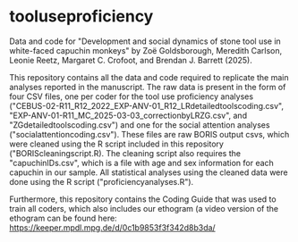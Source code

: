 # tooluseproficiency
Data and code for "Development and social dynamics of stone tool use in
white-faced capuchin monkeys" by Zoë Goldsborough, Meredith Carlson, Leonie Reetz, Margaret C. Crofoot, and Brendan J. Barrett (2025). 

This repository contains all the data and code required to replicate the main analyses reported in the manuscript. The raw data is present in the form of four CSV files, one per coder for the tool use proficiency analyses ("CEBUS-02-R11_R12_2022_EXP-ANV-01_R12_LRdetailedtoolscoding.csv", "EXP-ANV-01-R11_MC_2025-03-03_correctionbyLRZG.csv", and "ZGdetailedtoolscoding.csv") and one for the social attention analyses ("socialattentioncoding.csv"). 
These files are raw BORIS output csvs, which were cleaned using the R script included in this repository ("BORIScleaningscript.R). The cleaning script also requires the "capuchinIDs.csv", which is a file with age and sex information for each capuchin in our sample.
All statistical analyses using the cleaned data were done using the R script ("proficiencyanalyses.R"). 

Furthermore, this repository contains the Coding Guide that was used to train all coders, which also includes our ethogram (a video version of the ethogram can be found here: https://keeper.mpdl.mpg.de/d/0c1b9853f3f342d8b3da/
